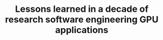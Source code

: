 ---
authors: B. van Werkhoven, W.J. Palenstijn, and A. Sclocco
title: "Lessons learned in a decade of research software engineering GPU applications"
journal: "SE4Science workshop at ICCS"
year: 2020
---